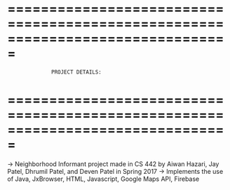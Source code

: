 ===============================================================================
===============================================================================
				  PROJECT DETAILS:			      
===============================================================================
===============================================================================
-> Neighborhood Informant project made in CS 442 by Aiwan Hazari, Jay Patel, 
Dhrumil Patel, and Deven Patel in Spring 2017
-> Implements the use of Java, JxBrowser, HTML, Javascript, Google Maps API, 
Firebase